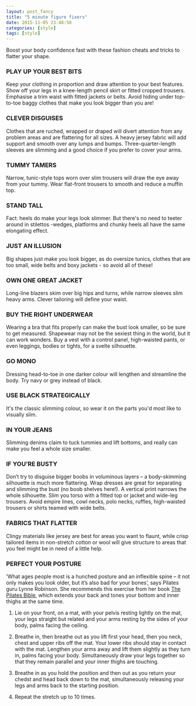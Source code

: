 ```yaml
---
layout: post_fancy
title: "5 minute figure fixers"
date: 2015-11-05 23:48:50
categories: [style]
tags: [style]
---
```


Boost your body confidence fast with these fashion cheats and tricks to flatter your shape. 

### PLAY UP YOUR BEST BITS ### 
Keep your clothing in proportion and draw attention to your best features. Show off your legs in a knee-length pencil skirt or fitted cropped trousers. Emphasise a trim waist with fitted jackets or belts. Avoid hiding under top-to-toe baggy clothes that make you look bigger than you are! 

### CLEVER DISGUISES ###
Clothes that are ruched, wrapped or draped will divert attention from any problem areas and are flattering for all sizes. A heavy jersey fabric will add support and smooth over any lumps and bumps. Three-quarter-length sleeves are slimming and a good choice if you prefer to cover your arms. 

### TUMMY TAMERS ### 
Narrow, tunic-style tops worn over slim trousers will draw the eye away from your tummy. Wear flat-front trousers to smooth and reduce a muffin top. 

### STAND TALL ### 
Fact: heels do make your legs look slimmer. But there's no need to teeter around in stilettos -wedges, platforms and chunky heels all have the same elongating effect. 

### JUST AN ILLUSION ###
Big shapes just make you look bigger, as do oversize tunics, clothes that are too small, wide belts and boxy jackets - so avoid all of these! 

### OWN ONE GREAT JACKET ### 
Long-line blazers skim over big hips and turns, while narrow sleeves slim heavy arms. Clever tailoring will define your waist. 

### BUY THE RIGHT UNDERWEAR ### 
Wearing a bra that fits properly can make the bust look smaller, so be sure to get measured. Shapewear may not be the sexiest thing in the world, but it can work wonders. Buy a vest with a control panel, high-waisted pants, or even leggings, bodies or tights, for a svelte silhouette. 

### GO MONO ### 
Dressing head-to-toe in one darker colour will lengthen and streamline the body. Try navy or grey instead of black. 

### USE BLACK STRATEGICALLY ### 
It's the classic slimming colour, so wear it on the parts you'd most like to visually slim. 

### IN YOUR JEANS ### 
Slimming denims claim to tuck tummies and lift bottoms, and really can make you feel a whole size smaller.  

### IF YOU’RE BUSTY ###
Don’t try to disguise bigger boobs in voluminous layers – a body-skimming silhouette is much more flattering. Wrap dresses are great for separating and slimming the bust (no boob shelves here!). A vertical print narrows the whole silhouette. Slim you torso with a fitted top or jacket and wide-leg trousers. Avoid empire lines, cowl necks, polo necks, ruffles, high-waisted trousers or shirts teamed with wide belts. 

### FABRICS THAT FLATTER ###
Clingy materials like jersey are best for areas you want to flaunt, while crisp tailored items in non-stretch cotton or wool will give structure to areas that you feel might be in need of a little help. 

### PERFECT YOUR POSTURE ###
‘What ages people most is a hunched posture and an inflexible spine – it not only makes you look older, but it’s also bad for your bones’, says Pilates guru Lynne Robinson. She recommends this exercise from her book [The Pilates Bible], which extends your back and tones your bottom and inner thighs at the same time.

1.	Lie on your front, on a mat, with your pelvis resting lightly on the mat, your legs straight but related and your arms resting by the sides of your body, palms facing the ceiling.

2.	Breathe in, then breathe out as you lift first your head, then you neck, chest and upper ribs off the mat. Your lower ribs should stay in contact with the mat. Lengthen your arms away and lift them slightly as they turn in, palms facing your body. Simultaneously draw your legs together so that they remain parallel and your inner thighs are touching.

3.	Breathe in as you hold the position and then out as you return your chedst and head back down to the mat, simultaneously releasing your legs and arms back to the starting position.

4.	Repeat the stretch up to 10 times.

[The Pilates Bible]: https://www.amazon.co.uk/Pilates-Bible-Comprehensive-Accessible-Guide/dp/1856268802/ref=sr_1_1?s=books&ie=UTF8&qid=1470433313&sr=1-1&keywords=pilates+bible
